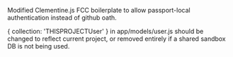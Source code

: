 Modified Clementine.js FCC boilerplate to allow passport-local authentication instead of github oath. 

{ collection: 'THISPROJECTUser' } in app/models/user.js should be changed to reflect current project, or removed entirely if a shared sandbox DB is not being used. 